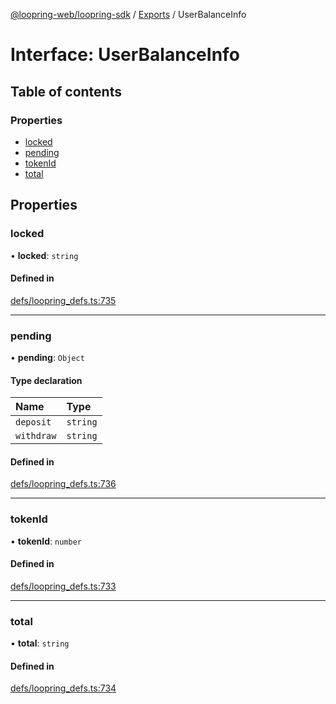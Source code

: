 [@loopring-web/loopring-sdk](../README.md) / [Exports](../modules.md) / UserBalanceInfo

# Interface: UserBalanceInfo

## Table of contents

### Properties

- [locked](UserBalanceInfo.md#locked)
- [pending](UserBalanceInfo.md#pending)
- [tokenId](UserBalanceInfo.md#tokenid)
- [total](UserBalanceInfo.md#total)

## Properties

### locked

• **locked**: `string`

#### Defined in

[defs/loopring_defs.ts:735](https://github.com/Loopring/loopring_sdk/blob/5861d10/src/defs/loopring_defs.ts#L735)

___

### pending

• **pending**: `Object`

#### Type declaration

| Name | Type |
| :------ | :------ |
| `deposit` | `string` |
| `withdraw` | `string` |

#### Defined in

[defs/loopring_defs.ts:736](https://github.com/Loopring/loopring_sdk/blob/5861d10/src/defs/loopring_defs.ts#L736)

___

### tokenId

• **tokenId**: `number`

#### Defined in

[defs/loopring_defs.ts:733](https://github.com/Loopring/loopring_sdk/blob/5861d10/src/defs/loopring_defs.ts#L733)

___

### total

• **total**: `string`

#### Defined in

[defs/loopring_defs.ts:734](https://github.com/Loopring/loopring_sdk/blob/5861d10/src/defs/loopring_defs.ts#L734)
